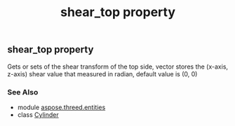 ﻿---
title: shear_top property
second_title: Aspose.3D for Python via .NET API References
description: 
type: docs
weight: 280
url: /python-net/aspose.threed.entities/cylinder/shear_top/
is_root: false
---

## shear_top property


Gets or sets of the shear transform of the top side, vector stores the (x-axis, z-axis) shear value that measured in radian, default value is (0, 0)

### See Also
* module [aspose.threed.entities](../../)
* class [Cylinder](/3d/python-net/aspose.threed.entities/cylinder)
